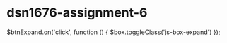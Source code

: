 # dsn1676-assignment-6
$btnExpand.on('click', function () {   $box.toggleClass('js-box-expand') });
